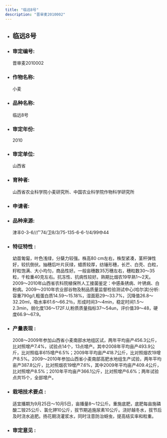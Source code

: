 ```yaml
---
title: "临远8号"
description: "晋审麦2010002"
---
```

* ## 临远8号
* ###  审定编号:  
   晋审麦2010002

*  ### 作物名称:  
   小麦

*   ###  品种名称: 
    临远8号

*   ### 审定年份: 
    2010

*   ### 审定单位:  
    山西省

*   ### 育种者:  
    山西省农业科学院小麦研究所、中国农业科学院作物科学研究所

*   ### 申请者:  
    

*   ### 品种来源:  
    津丰0-3-6//广74/卫8/3/75-135-6-6-1/4/99中44

*   ### 特征特性 : 
    幼苗匍匐，叶色浅绿，分蘖力较强。株高80 cm左右，株型紧凑，茎秆弹性好，较抗倒伏。抽穗后叶片灰绿，蜡质较厚，纺锤形穗，长芒、白壳、白粒，籽粒饱满、大小均匀，商品性好。一般亩穗数35万穗左右，穗粒数30～35粒，千粒重40克左右。抗冻性、抗病性较好。熟期比烟农19早熟1～2天。2009～2010年山西省农科院植保所人工接菌鉴定：中感条锈病、叶锈病、白粉病。2009～2010年农业部谷物及制品质量监督检验测试中心(哈尔滨)分析:容重790g/l,粗蛋白质14.59～15.18%，湿面筋29～33.7%，沉降值26.8～32.20ml，吸水率61.6～66.2％，形成时间3～4min，稳定时间1.5～2.3min，弱化度136～172F.U,粉质质量指标37～54un，评价值39～48，硬度66.9～67.9。

*   ### 产量表现 : 
    2008～2009年参加山西省小麦南部水地组区试，两年平均亩产456.3公斤，比对照增产7.4%，试验点14个，13点增产。其中2008年平均亩产493.9公斤，比对照临丰615增产6.5%；2009年平均亩产418.7公斤，比对照烟农19增产8.5%。2009～2010年参加山西省小麦南部高肥水地组生产试验，两年平均亩产387.8公斤，比对照烟农19增产7.6%，其中2009年平均亩产409.4公斤，比对照增产8.5%；2010年平均亩产366.1公斤，比对照增产6.6%；两年试验点共15个，全部增产。

*   ### 栽培技术要点 : 
    适宜播期为9月25日～10月5日，亩播量8～12公斤。重施底肥，底肥每亩施磷酸二铵25公斤、氯化钾10公斤，拔节期追施尿素10公斤。浇好越冬水，拔节后及时浇水追肥。扬花期浇灌浆水，同时注意防治蚜虫，提高结实率和粒重。

*   ### 审定意见 : 
    
